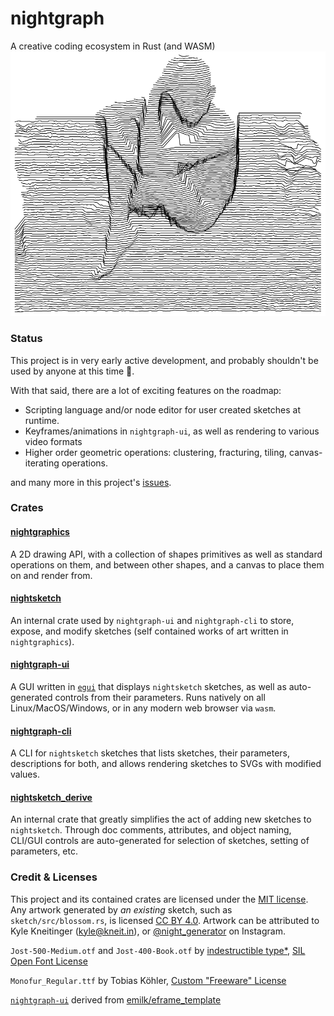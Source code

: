 # nightgraph
A creative coding ecosystem in Rust (and WASM)
![Artwork of human sitting, stylized similarly to contour lines or CP-1919/"Unknown Pleasures"](./img/sitting.png)

### Status
This project is in very early active development, and probably shouldn't be used by anyone at this time 💜.

With that said, there are a lot of exciting features on the roadmap:
- Scripting language and/or node editor for user created sketches at runtime.
- Keyframes/animations in `nightgraph-ui`, as well as rendering to various video formats
- Higher order geometric operations: clustering, fracturing, tiling, canvas-iterating operations.

and many more in this project's [issues](https://github.com/kneitinger/nightgraph/issues).

### Crates

#### [nightgraphics](./graphics)
A 2D drawing API, with a collection of shapes primitives as well as standard
operations on them, and between other shapes, and a canvas to place them on
and render from.

#### [nightsketch](./sketch)
An internal crate used by `nightgraph-ui` and `nightgraph-cli` to store, expose, and modify sketches (self contained works of art written in `nightgraphics`).

#### [nightgraph-ui](./ui)
A GUI written in [`egui`](https://github.com/emilk/egui) that displays `nightsketch` sketches, as well as auto-generated controls from their parameters. Runs natively on all Linux/MacOS/Windows, or in any modern web browser via `wasm`.

#### [nightgraph-cli](./cli)
A CLI for `nightsketch` sketches that lists sketches, their parameters, descriptions for both, and allows rendering sketches to SVGs with modified values.

#### [nightsketch_derive](./sketch_derive)
An internal crate that greatly simplifies the act of adding new sketches to `nightsketch`.  Through doc comments, attributes, and object naming, CLI/GUI controls are auto-generated for selection of sketches, setting of parameters, etc.

### Credit & Licenses

This project and its contained crates are licensed under the [MIT license](../LICENSE-MIT). Any artwork generated by _an existing_ sketch, such as `sketch/src/blossom.rs`, is licensed [CC BY 4.0](https://creativecommons.org/licenses/by/4.0/). Artwork can be attributed to Kyle Kneitinger (kyle@kneit.in), or [@night_generator](https://www.instagram.com/night_generator/) on Instagram.

`Jost-500-Medium.otf` and `Jost-400-Book.otf` by [indestructible type\*](https://indestructibletype.com/Jost.html), [SIL Open Font License](https://github.com/indestructible-type/Jost/blob/master/OFL.txt)

`Monofur_Regular.ttf` by Tobias Köhler, [Custom "Freeware" License](./ui/assets/Monofur_Regular_License.txt)

[`nightgraph-ui`](./ui) derived from [emilk/eframe_template](https://github.com/emilk/eframe_template)
